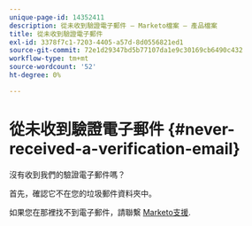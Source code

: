 ```yaml
---
unique-page-id: 14352411
description: 從未收到驗證電子郵件 — Marketo檔案 — 產品檔案
title: 從未收到驗證電子郵件
exl-id: 3378f7c1-7203-4405-a57d-8d0556821ed1
source-git-commit: 72e1d29347bd5b77107da1e9c30169cb6490c432
workflow-type: tm+mt
source-wordcount: '52'
ht-degree: 0%

---
```


# 從未收到驗證電子郵件 {#never-received-a-verification-email}

沒有收到我們的驗證電子郵件嗎？

首先，確認它不在您的垃圾郵件資料夾中。

如果您在那裡找不到電子郵件，請聯繫 [Marketo支援](https://nation.marketo.com/t5/Support/ct-p/Support).
